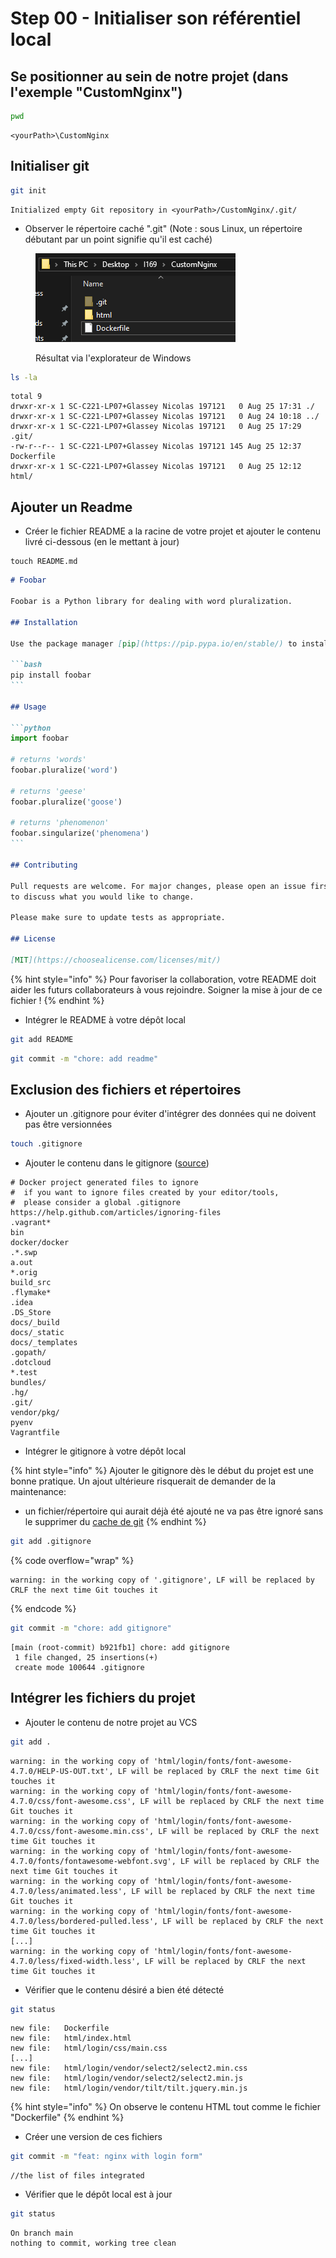 # Step 00 - Initialiser son référentiel local

## Se positionner au sein de notre projet (dans l'exemple "CustomNginx")

```bash
pwd
```

```
<yourPath>\CustomNginx
```

## Initialiser git

```bash
git init
```

```
Initialized empty Git repository in <yourPath>/CustomNginx/.git/
```

* Observer le répertoire caché ".git" (Note : sous Linux, un répertoire débutant par un point signifie qu'il est caché)

<figure><img src="../../../.gitbook/assets/image (19).png" alt=""><figcaption><p>Résultat via l'explorateur de Windows</p></figcaption></figure>

```bash
ls -la
```

```
total 9
drwxr-xr-x 1 SC-C221-LP07+Glassey Nicolas 197121   0 Aug 25 17:31 ./
drwxr-xr-x 1 SC-C221-LP07+Glassey Nicolas 197121   0 Aug 24 10:18 ../
drwxr-xr-x 1 SC-C221-LP07+Glassey Nicolas 197121   0 Aug 25 17:29 .git/
-rw-r--r-- 1 SC-C221-LP07+Glassey Nicolas 197121 145 Aug 25 12:37 Dockerfile
drwxr-xr-x 1 SC-C221-LP07+Glassey Nicolas 197121   0 Aug 25 12:12 html/
```

## Ajouter un Readme

* Créer le fichier README a la racine de votre projet et ajouter le contenu livré ci-dessous (en le mettant à jour)

```
touch README.md
```

````markdown
# Foobar

Foobar is a Python library for dealing with word pluralization.

## Installation

Use the package manager [pip](https://pip.pypa.io/en/stable/) to install foobar.

```bash
pip install foobar
```

## Usage

```python
import foobar

# returns 'words'
foobar.pluralize('word')

# returns 'geese'
foobar.pluralize('goose')

# returns 'phenomenon'
foobar.singularize('phenomena')
```

## Contributing

Pull requests are welcome. For major changes, please open an issue first
to discuss what you would like to change.

Please make sure to update tests as appropriate.

## License

[MIT](https://choosealicense.com/licenses/mit/)
````



{% hint style="info" %}
Pour favoriser la collaboration, votre README doit aider les futurs collaborateurs à vous rejoindre. Soigner la mise à jour de ce fichier !
{% endhint %}

* Intégrer le README à votre dépôt local

```bash
git add README
```

```bash
git commit -m "chore: add readme"
```

## Exclusion des fichiers et répertoires

* Ajouter un .gitignore pour éviter d'intégrer des données qui ne doivent pas être versionnées

```bash
touch .gitignore
```

* Ajouter le contenu dans le gitignore ([source](https://github.com/atlassian/docker/blob/master/.gitignore))

```git
# Docker project generated files to ignore
#  if you want to ignore files created by your editor/tools,
#  please consider a global .gitignore https://help.github.com/articles/ignoring-files
.vagrant*
bin
docker/docker
.*.swp
a.out
*.orig
build_src
.flymake*
.idea
.DS_Store
docs/_build
docs/_static
docs/_templates
.gopath/
.dotcloud
*.test
bundles/
.hg/
.git/
vendor/pkg/
pyenv
Vagrantfile
```

* Intégrer le gitignore à votre dépôt local

{% hint style="info" %}
Ajouter le gitignore dès le début du projet est une bonne pratique. Un ajout ultérieure risquerait de demander de la maintenance:

* un fichier/répertoire qui aurait déjà été ajouté ne va pas être ignoré sans le supprimer du [cache de git](https://git-scm.com/docs/git-rm)
{% endhint %}

```bash
git add .gitignore
```

{% code overflow="wrap" %}
```
warning: in the working copy of '.gitignore', LF will be replaced by CRLF the next time Git touches it
```
{% endcode %}

```bash
git commit -m "chore: add gitignore"
```

```
[main (root-commit) b921fb1] chore: add gitignore
 1 file changed, 25 insertions(+)
 create mode 100644 .gitignore
```

## Intégrer les fichiers du projet

* Ajouter le contenu de notre projet au VCS

```bash
git add .
```

```
warning: in the working copy of 'html/login/fonts/font-awesome-4.7.0/HELP-US-OUT.txt', LF will be replaced by CRLF the next time Git touches it
warning: in the working copy of 'html/login/fonts/font-awesome-4.7.0/css/font-awesome.css', LF will be replaced by CRLF the next time Git touches it
warning: in the working copy of 'html/login/fonts/font-awesome-4.7.0/css/font-awesome.min.css', LF will be replaced by CRLF the next time Git touches it
warning: in the working copy of 'html/login/fonts/font-awesome-4.7.0/fonts/fontawesome-webfont.svg', LF will be replaced by CRLF the next time Git touches it
warning: in the working copy of 'html/login/fonts/font-awesome-4.7.0/less/animated.less', LF will be replaced by CRLF the next time Git touches it
warning: in the working copy of 'html/login/fonts/font-awesome-4.7.0/less/bordered-pulled.less', LF will be replaced by CRLF the next time Git touches it
[...]
warning: in the working copy of 'html/login/fonts/font-awesome-4.7.0/less/fixed-width.less', LF will be replaced by CRLF the next time Git touches it
```

* Vérifier que le contenu désiré a bien été détecté

```bash
git status
```

```
new file:   Dockerfile
new file:   html/index.html
new file:   html/login/css/main.css
[...]
new file:   html/login/vendor/select2/select2.min.css
new file:   html/login/vendor/select2/select2.min.js
new file:   html/login/vendor/tilt/tilt.jquery.min.js
```

{% hint style="info" %}
On observe le contenu HTML tout comme le fichier "Dockerfile"
{% endhint %}

* Créer une version de ces fichiers

```bash
git commit -m "feat: nginx with login form"
```

```
//the list of files integrated
```

* Vérifier que le dépôt local est à jour

```bash
git status
```

```
On branch main
nothing to commit, working tree clean
```







